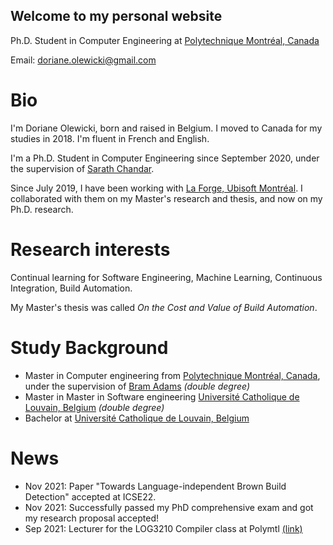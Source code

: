 ## Welcome to my personal website

Ph.D. Student in Computer Engineering at [Polytechnique Montréal, Canada](https://www.polymtl.ca/)

Email: <doriane.olewicki@gmail.com>

# Bio

I'm Doriane Olewicki, born and raised in Belgium. I moved to Canada for my studies in 2018. I'm fluent in French and English.

I'm a Ph.D. Student in Computer Engineering since September 2020, under the supervision of [Sarath Chandar](http://sarathchandar.in/). 

Since July 2019, I have been working with [La Forge, Ubisoft Montréal](https://montreal.ubisoft.com/en/our-engagements/research-and-development/). 
I collaborated with them on my Master's research and thesis, and now on my Ph.D. research.

# Research interests

Continual learning for Software Engineering, Machine Learning, Continuous Integration, Build Automation.

My Master's thesis was called *On the Cost and Value of Build Automation*.

# Study Background

- Master in Computer engineering from [Polytechnique Montréal, Canada](https://www.polymtl.ca/), under the supervision of [Bram Adams](https://mcis.cs.queensu.ca/bram.html) *(double degree)*
- Master in Master in Software engineering [Université Catholique de Louvain, Belgium](https://uclouvain.be/) *(double degree)*
- Bachelor at [Université Catholique de Louvain, Belgium](https://uclouvain.be/)

# News

- Nov 2021: Paper "Towards Language-independent Brown Build Detection" accepted at ICSE22.
- Nov 2021: Successfully passed my PhD comprehensive exam and got my research proposal accepted!
- Sep 2021: Lecturer for the LOG3210 Compiler class at Polymtl [(link)](https://www.polymtl.ca/programmes/cours/elements-de-langages-et-compilateurs)
